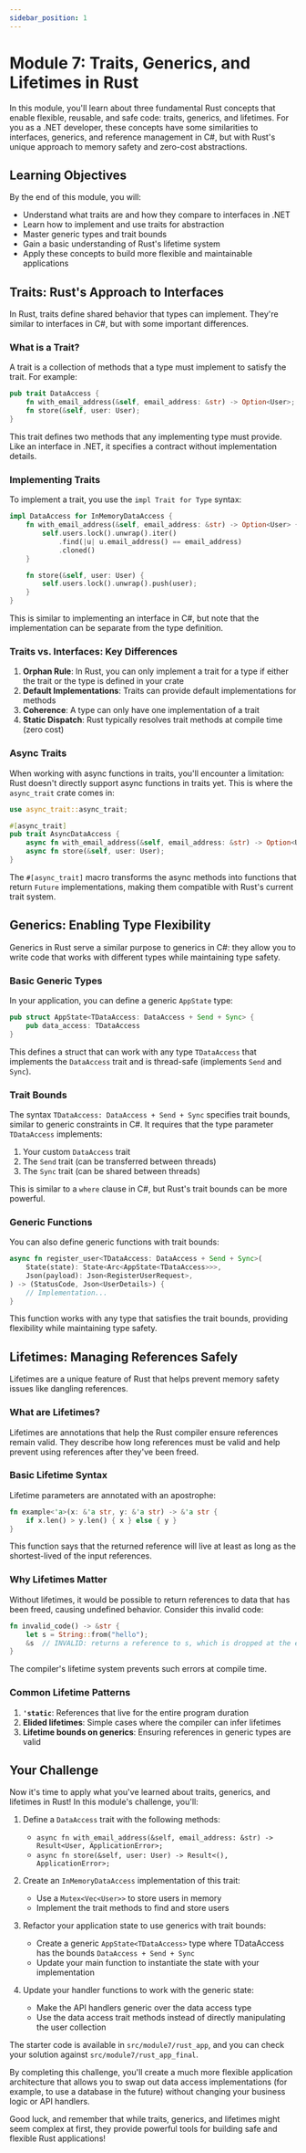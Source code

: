 ```yaml
---
sidebar_position: 1
---
```


# Module 7: Traits, Generics, and Lifetimes in Rust

In this module, you'll learn about three fundamental Rust concepts that enable flexible, reusable, and safe code: traits, generics, and lifetimes. For you as a .NET developer, these concepts have some similarities to interfaces, generics, and reference management in C#, but with Rust's unique approach to memory safety and zero-cost abstractions.

## Learning Objectives

By the end of this module, you will:
- Understand what traits are and how they compare to interfaces in .NET
- Learn how to implement and use traits for abstraction
- Master generic types and trait bounds
- Gain a basic understanding of Rust's lifetime system
- Apply these concepts to build more flexible and maintainable applications

## Traits: Rust's Approach to Interfaces

In Rust, traits define shared behavior that types can implement. They're similar to interfaces in C#, but with some important differences.

### What is a Trait?

A trait is a collection of methods that a type must implement to satisfy the trait. For example:

```rust showLineNumbers
pub trait DataAccess {
    fn with_email_address(&self, email_address: &str) -> Option<User>;
    fn store(&self, user: User);
}
```

This trait defines two methods that any implementing type must provide. Like an interface in .NET, it specifies a contract without implementation details.

### Implementing Traits

To implement a trait, you use the `impl Trait for Type` syntax:

```rust showLineNumbers
impl DataAccess for InMemoryDataAccess {
    fn with_email_address(&self, email_address: &str) -> Option<User> {
        self.users.lock().unwrap().iter()
            .find(|u| u.email_address() == email_address)
            .cloned()
    }

    fn store(&self, user: User) {
        self.users.lock().unwrap().push(user);
    }
}
```

This is similar to implementing an interface in C#, but note that the implementation can be separate from the type definition.

### Traits vs. Interfaces: Key Differences

1. **Orphan Rule**: In Rust, you can only implement a trait for a type if either the trait or the type is defined in your crate
2. **Default Implementations**: Traits can provide default implementations for methods
3. **Coherence**: A type can only have one implementation of a trait
4. **Static Dispatch**: Rust typically resolves trait methods at compile time (zero cost)

### Async Traits

When working with async functions in traits, you'll encounter a limitation: Rust doesn't directly support async functions in traits yet. This is where the `async_trait` crate comes in:

```rust showLineNumbers
use async_trait::async_trait;

#[async_trait]
pub trait AsyncDataAccess {
    async fn with_email_address(&self, email_address: &str) -> Option<User>;
    async fn store(&self, user: User);
}
```

The `#[async_trait]` macro transforms the async methods into functions that return `Future` implementations, making them compatible with Rust's current trait system.

## Generics: Enabling Type Flexibility

Generics in Rust serve a similar purpose to generics in C#: they allow you to write code that works with different types while maintaining type safety.

### Basic Generic Types

In your application, you can define a generic `AppState` type:

```rust showLineNumbers
pub struct AppState<TDataAccess: DataAccess + Send + Sync> {
    pub data_access: TDataAccess
}
```

This defines a struct that can work with any type `TDataAccess` that implements the `DataAccess` trait and is thread-safe (implements `Send` and `Sync`).

### Trait Bounds

The syntax `TDataAccess: DataAccess + Send + Sync` specifies trait bounds, similar to generic constraints in C#. It requires that the type parameter `TDataAccess` implements:

1. Your custom `DataAccess` trait
2. The `Send` trait (can be transferred between threads)
3. The `Sync` trait (can be shared between threads)

This is similar to a `where` clause in C#, but Rust's trait bounds can be more powerful.

### Generic Functions

You can also define generic functions with trait bounds:

```rust showLineNumbers
async fn register_user<TDataAccess: DataAccess + Send + Sync>(
    State(state): State<Arc<AppState<TDataAccess>>>,
    Json(payload): Json<RegisterUserRequest>,
) -> (StatusCode, Json<UserDetails>) {
    // Implementation...
}
```

This function works with any type that satisfies the trait bounds, providing flexibility while maintaining type safety.

## Lifetimes: Managing References Safely

Lifetimes are a unique feature of Rust that helps prevent memory safety issues like dangling references.

### What are Lifetimes?

Lifetimes are annotations that help the Rust compiler ensure references remain valid. They describe how long references must be valid and help prevent using references after they've been freed.

### Basic Lifetime Syntax

Lifetime parameters are annotated with an apostrophe:

```rust showLineNumbers
fn example<'a>(x: &'a str, y: &'a str) -> &'a str {
    if x.len() > y.len() { x } else { y }
}
```

This function says that the returned reference will live at least as long as the shortest-lived of the input references.

### Why Lifetimes Matter

Without lifetimes, it would be possible to return references to data that has been freed, causing undefined behavior. Consider this invalid code:

```rust showLineNumbers
fn invalid_code() -> &str {
    let s = String::from("hello");
    &s  // INVALID: returns a reference to s, which is dropped at the end of the function
}
```

The compiler's lifetime system prevents such errors at compile time.

### Common Lifetime Patterns

1. **`'static`**: References that live for the entire program duration
2. **Elided lifetimes**: Simple cases where the compiler can infer lifetimes
3. **Lifetime bounds on generics**: Ensuring references in generic types are valid

## Your Challenge

Now it's time to apply what you've learned about traits, generics, and lifetimes in Rust! In this module's challenge, you'll:

1. Define a `DataAccess` trait with the following methods:
   - `async fn with_email_address(&self, email_address: &str) -> Result<User, ApplicationError>;`
   - `async fn store(&self, user: User) -> Result<(), ApplicationError>;`

2. Create an `InMemoryDataAccess` implementation of this trait:
   - Use a `Mutex<Vec<User>>` to store users in memory
   - Implement the trait methods to find and store users

3. Refactor your application state to use generics with trait bounds:
   - Create a generic `AppState<TDataAccess>` type where TDataAccess has the bounds `DataAccess + Send + Sync`
   - Update your main function to instantiate the state with your implementation

4. Update your handler functions to work with the generic state:
   - Make the API handlers generic over the data access type
   - Use the data access trait methods instead of directly manipulating the user collection

The starter code is available in `src/module7/rust_app`, and you can check your solution against `src/module7/rust_app_final`.

By completing this challenge, you'll create a much more flexible application architecture that allows you to swap out data access implementations (for example, to use a database in the future) without changing your business logic or API handlers.

Good luck, and remember that while traits, generics, and lifetimes might seem complex at first, they provide powerful tools for building safe and flexible Rust applications!
